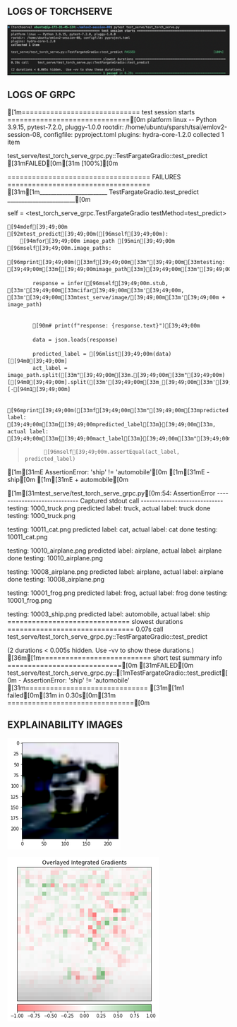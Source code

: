 ## LOGS OF TORCHSERVE

![alt text](https://github.com/sparshk/emlov2-session-08/blob/main/logbook/serve_test.png)


## LOGS OF GRPC

[1m============================= test session starts ==============================[0m
platform linux -- Python 3.9.15, pytest-7.2.0, pluggy-1.0.0
rootdir: /home/ubuntu/sparsh/tsai/emlov2-session-08, configfile: pyproject.toml
plugins: hydra-core-1.2.0
collected 1 item

test_serve/test_torch_serve_grpc.py::TestFargateGradio::test_predict [31mFAILED[0m[31m [100%][0m

=================================== FAILURES ===================================
[31m[1m________________________ TestFargateGradio.test_predict ________________________[0m

self = <test_torch_serve_grpc.TestFargateGradio testMethod=test_predict>

    [94mdef[39;49;00m [92mtest_predict[39;49;00m([96mself[39;49;00m):
        [94mfor[39;49;00m image_path [95min[39;49;00m [96mself[39;49;00m.image_paths:
            [96mprint[39;49;00m([33mf[39;49;00m[33m"[39;49;00m[33mtesting: [39;49;00m[33m{[39;49;00mimage_path[33m}[39;49;00m[33m"[39;49;00m)
    
            response = infer([96mself[39;49;00m.stub, [33m'[39;49;00m[33mcifar[39;49;00m[33m'[39;49;00m, [33m'[39;49;00m[33mtest_serve/image/[39;49;00m[33m'[39;49;00m + image_path)
    
    
            [90m# print(f"response: {response.text}")[39;49;00m
    
            data = json.loads(response)
    
            predicted_label = [96mlist[39;49;00m(data)[[94m0[39;49;00m]
            act_label = image_path.split([33m"[39;49;00m[33m.[39;49;00m[33m"[39;49;00m)[[94m0[39;49;00m].split([33m'[39;49;00m[33m_[39;49;00m[33m'[39;49;00m)[-[94m1[39;49;00m]
    
            [96mprint[39;49;00m([33mf[39;49;00m[33m"[39;49;00m[33mpredicted label: [39;49;00m[33m{[39;49;00mpredicted_label[33m}[39;49;00m[33m, actual label: [39;49;00m[33m{[39;49;00mact_label[33m}[39;49;00m[33m"[39;49;00m)
    
>           [96mself[39;49;00m.assertEqual(act_label, predicted_label)
[1m[31mE           AssertionError: 'ship' != 'automobile'[0m
[1m[31mE           - ship[0m
[1m[31mE           + automobile[0m

[1m[31mtest_serve/test_torch_serve_grpc.py[0m:54: AssertionError
----------------------------- Captured stdout call -----------------------------
testing: 1000_truck.png
predicted label: truck, actual label: truck
done testing: 1000_truck.png

testing: 10011_cat.png
predicted label: cat, actual label: cat
done testing: 10011_cat.png

testing: 10010_airplane.png
predicted label: airplane, actual label: airplane
done testing: 10010_airplane.png

testing: 10008_airplane.png
predicted label: airplane, actual label: airplane
done testing: 10008_airplane.png

testing: 10001_frog.png
predicted label: frog, actual label: frog
done testing: 10001_frog.png

testing: 10003_ship.png
predicted label: automobile, actual label: ship
============================== slowest durations ===============================
0.07s call     test_serve/test_torch_serve_grpc.py::TestFargateGradio::test_predict

(2 durations < 0.005s hidden.  Use -vv to show these durations.)
[36m[1m=========================== short test summary info ============================[0m
[31mFAILED[0m test_serve/test_torch_serve_grpc.py::[1mTestFargateGradio::test_predict[0m - AssertionError: 'ship' != 'automobile'
[31m============================== [31m[1m1 failed[0m[31m in 0.30s[0m[31m ===============================[0m


## EXPLAINABILITY IMAGES

![alt text](https://github.com/sparshk/emlov2-session-08/blob/main/logbook/download.png)

![alt text](https://github.com/sparshk/emlov2-session-08/blob/main/logbook/download-1.png)

